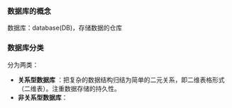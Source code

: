 ### 数据库的概念
数据库：database(DB)，存储数据的仓库

### 数据库分类
分为两类： 

- **关系型数据库** ：把复杂的数据结构归结为简单的二元关系，即二维表格形式（二维表）。注重数据存储的持久性。
- **非关系型数据库**：